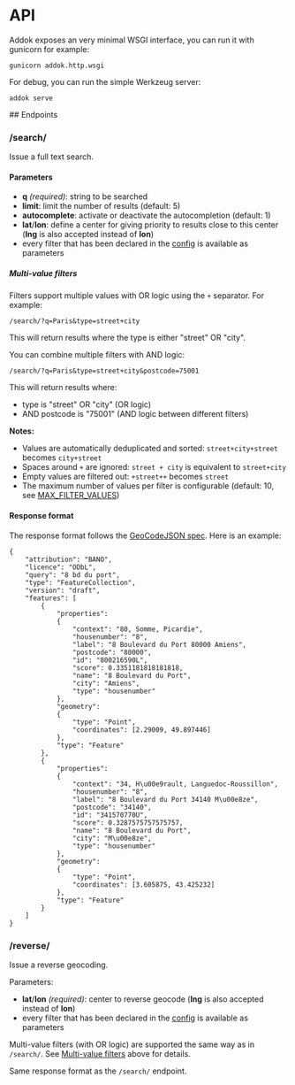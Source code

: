 # API

Addok exposes an very minimal WSGI interface, you can run it with gunicorn
for example:

    gunicorn addok.http.wsgi

For debug, you can run the simple Werkzeug server:

    addok serve

## Endpoints

### /search/

Issue a full text search.

#### Parameters

- **q** *(required)*: string to be searched
- **limit**: limit the number of results (default: 5)
- **autocomplete**: activate or deactivate the autocompletion (default: 1)
- **lat**/**lon**: define a center for giving priority to results close to this
  center (**lng** is also accepted instead of **lon**)
- every filter that has been declared in the [config](config.md) is available as
  parameters

##### Multi-value filters

Filters support multiple values with OR logic using the `+` separator. For example:

```
/search/?q=Paris&type=street+city
```

This will return results where the type is either "street" OR "city".

You can combine multiple filters with AND logic:

```
/search/?q=Paris&type=street+city&postcode=75001
```

This will return results where:
- type is "street" OR "city" (OR logic)
- AND postcode is "75001" (AND logic between different filters)

**Notes:**
- Values are automatically deduplicated and sorted: `street+city+street` becomes `city+street`
- Spaces around `+` are ignored: `street + city` is equivalent to `street+city`
- Empty values are filtered out: `+street++` becomes `street`
- The maximum number of values per filter is configurable (default: 10, see [MAX_FILTER_VALUES](config.md#max_filter_values-int))

#### Response format

The response format follows the [GeoCodeJSON spec](https://github.com/geocoders/geocodejson-spec).
Here is an example:

```
{
    "attribution": "BANO",
    "licence": "ODbL",
    "query": "8 bd du port",
    "type": "FeatureCollection",
    "version": "draft",
    "features": [
        {
            "properties":
            {
                "context": "80, Somme, Picardie",
                "housenumber": "8",
                "label": "8 Boulevard du Port 80000 Amiens",
                "postcode": "80000",
                "id": "800216590L",
                "score": 0.3351181818181818,
                "name": "8 Boulevard du Port",
                "city": "Amiens",
                "type": "housenumber"
            },
            "geometry":
            {
                "type": "Point",
                "coordinates": [2.29009, 49.897446]
            },
            "type": "Feature"
        },
        {
            "properties":
            {
                "context": "34, H\u00e9rault, Languedoc-Roussillon",
                "housenumber": "8",
                "label": "8 Boulevard du Port 34140 M\u00e8ze",
                "postcode": "34140",
                "id": "341570770U",
                "score": 0.3287575757575757,
                "name": "8 Boulevard du Port",
                "city": "M\u00e8ze",
                "type": "housenumber"
            },
            "geometry":
            {
                "type": "Point",
                "coordinates": [3.605875, 43.425232]
            },
            "type": "Feature"
        }
    ]
}
```

### /reverse/

Issue a reverse geocoding.

Parameters:

- **lat**/**lon** *(required)*: center to reverse geocode (**lng** is also
  accepted instead of **lon**)
- every filter that has been declared in the [config](config.md) is available as
  parameters

Multi-value filters (with OR logic) are supported the same way as in `/search/`.
See [Multi-value filters](#multi-value-filters) above for details.

Same response format as the `/search/` endpoint.
